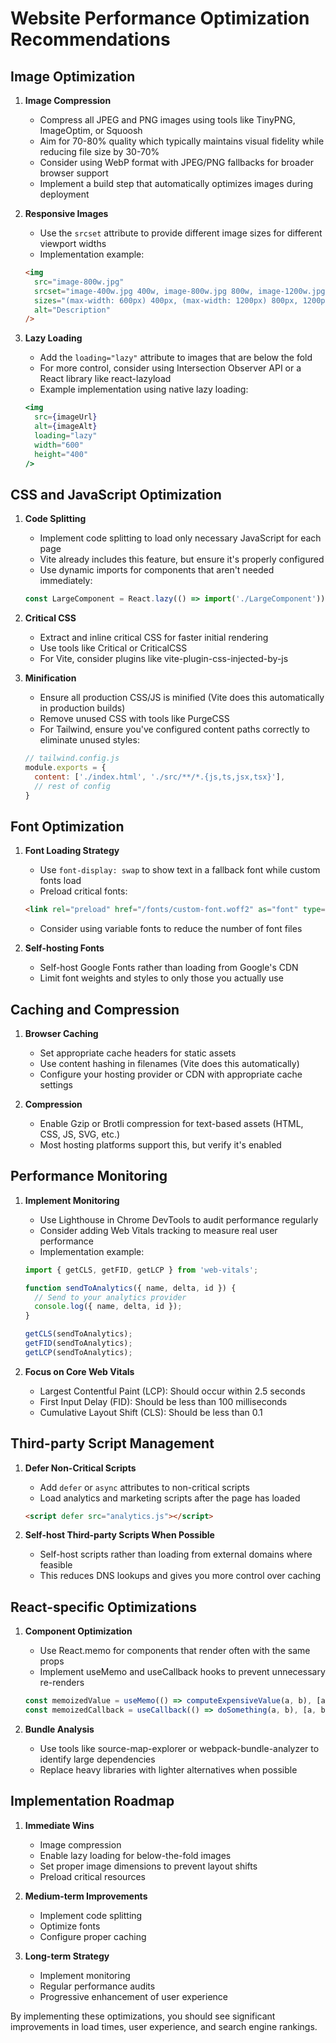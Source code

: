 # Website Performance Optimization Recommendations

## Image Optimization

1. **Image Compression**
   - Compress all JPEG and PNG images using tools like TinyPNG, ImageOptim, or Squoosh
   - Aim for 70-80% quality which typically maintains visual fidelity while reducing file size by 30-70%
   - Consider using WebP format with JPEG/PNG fallbacks for broader browser support
   - Implement a build step that automatically optimizes images during deployment

2. **Responsive Images**
   - Use the `srcset` attribute to provide different image sizes for different viewport widths
   - Implementation example:
   ```html
   <img 
     src="image-800w.jpg" 
     srcset="image-400w.jpg 400w, image-800w.jpg 800w, image-1200w.jpg 1200w" 
     sizes="(max-width: 600px) 400px, (max-width: 1200px) 800px, 1200px"
     alt="Description"
   />
   ```

3. **Lazy Loading**
   - Add the `loading="lazy"` attribute to images that are below the fold
   - For more control, consider using Intersection Observer API or a React library like react-lazyload
   - Example implementation using native lazy loading:
   ```jsx
   <img 
     src={imageUrl} 
     alt={imageAlt} 
     loading="lazy" 
     width="600" 
     height="400"
   />
   ```

## CSS and JavaScript Optimization

1. **Code Splitting**
   - Implement code splitting to load only necessary JavaScript for each page
   - Vite already includes this feature, but ensure it's properly configured
   - Use dynamic imports for components that aren't needed immediately:
   ```jsx
   const LargeComponent = React.lazy(() => import('./LargeComponent'));
   ```

2. **Critical CSS**
   - Extract and inline critical CSS for faster initial rendering
   - Use tools like Critical or CriticalCSS
   - For Vite, consider plugins like vite-plugin-css-injected-by-js

3. **Minification**
   - Ensure all production CSS/JS is minified (Vite does this automatically in production builds)
   - Remove unused CSS with tools like PurgeCSS
   - For Tailwind, ensure you've configured content paths correctly to eliminate unused styles:
   ```js
   // tailwind.config.js
   module.exports = {
     content: ['./index.html', './src/**/*.{js,ts,jsx,tsx}'],
     // rest of config
   }
   ```

## Font Optimization

1. **Font Loading Strategy**
   - Use `font-display: swap` to show text in a fallback font while custom fonts load
   - Preload critical fonts:
   ```html
   <link rel="preload" href="/fonts/custom-font.woff2" as="font" type="font/woff2" crossorigin>
   ```
   - Consider using variable fonts to reduce the number of font files

2. **Self-hosting Fonts**
   - Self-host Google Fonts rather than loading from Google's CDN
   - Limit font weights and styles to only those you actually use

## Caching and Compression

1. **Browser Caching**
   - Set appropriate cache headers for static assets
   - Use content hashing in filenames (Vite does this automatically)
   - Configure your hosting provider or CDN with appropriate cache settings

2. **Compression**
   - Enable Gzip or Brotli compression for text-based assets (HTML, CSS, JS, SVG, etc.)
   - Most hosting platforms support this, but verify it's enabled

## Performance Monitoring

1. **Implement Monitoring**
   - Use Lighthouse in Chrome DevTools to audit performance regularly
   - Consider adding Web Vitals tracking to measure real user performance
   - Implementation example:
   ```jsx
   import { getCLS, getFID, getLCP } from 'web-vitals';
   
   function sendToAnalytics({ name, delta, id }) {
     // Send to your analytics provider
     console.log({ name, delta, id });
   }
   
   getCLS(sendToAnalytics);
   getFID(sendToAnalytics);
   getLCP(sendToAnalytics);
   ```

2. **Focus on Core Web Vitals**
   - Largest Contentful Paint (LCP): Should occur within 2.5 seconds
   - First Input Delay (FID): Should be less than 100 milliseconds
   - Cumulative Layout Shift (CLS): Should be less than 0.1

## Third-party Script Management

1. **Defer Non-Critical Scripts**
   - Add `defer` or `async` attributes to non-critical scripts
   - Load analytics and marketing scripts after the page has loaded
   ```html
   <script defer src="analytics.js"></script>
   ```

2. **Self-host Third-party Scripts When Possible**
   - Self-host scripts rather than loading from external domains where feasible
   - This reduces DNS lookups and gives you more control over caching

## React-specific Optimizations

1. **Component Optimization**
   - Use React.memo for components that render often with the same props
   - Implement useMemo and useCallback hooks to prevent unnecessary re-renders
   ```jsx
   const memoizedValue = useMemo(() => computeExpensiveValue(a, b), [a, b]);
   const memoizedCallback = useCallback(() => doSomething(a, b), [a, b]);
   ```

2. **Bundle Analysis**
   - Use tools like source-map-explorer or webpack-bundle-analyzer to identify large dependencies
   - Replace heavy libraries with lighter alternatives when possible

## Implementation Roadmap

1. **Immediate Wins**
   - Image compression
   - Enable lazy loading for below-the-fold images
   - Set proper image dimensions to prevent layout shifts
   - Preload critical resources

2. **Medium-term Improvements**
   - Implement code splitting
   - Optimize fonts
   - Configure proper caching

3. **Long-term Strategy**
   - Implement monitoring
   - Regular performance audits
   - Progressive enhancement of user experience

By implementing these optimizations, you should see significant improvements in load times, user experience, and search engine rankings.